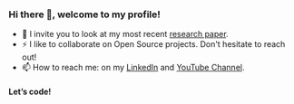 ### Hi there 👋, welcome to my profile!

- 🔭 I invite you to look at my most recent [research paper](https://doi.org/10.1109/TLA.2023.10068850).
- ⚡️ I like to collaborate on Open Source projects. Don't hesitate to reach out!
- 📫 How to reach me: on my [LinkedIn](https://www.linkedin.com/in/genaro-almaraz-143b6012a/) and [YouTube Channel](https://www.youtube.com/channel/UCBPY2M3ROE6RHqiL09GZgjA).

#### Let’s code!
